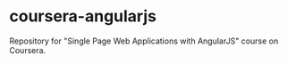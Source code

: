 # coursera-angularjs
Repository for "Single Page Web Applications with AngularJS" course on Coursera. 
